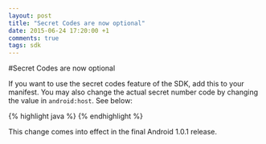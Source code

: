 ```yaml
---
layout: post
title: "Secret Codes are now optional"
date: 2015-06-24 17:20:00 +1
comments: true
tags: sdk
---
```

#Secret Codes are now optional

If you want to use the secret codes feature of the SDK, add this to your manifest. You may also change the actual secret number code by changing the value in `android:host`. See below:


{% highlight java %}
<receiver android:name=".SensorbergCodeReceiver"
    android:process=":sensorberg"
    android:label="sensorberg-logger">
    <intent-filter>
        <action android:name="android.provider.Telephony.SECRET_CODE" />
        <data android:scheme="android_secret_code" android:host="73676723741" />
    </intent-filter>
    <intent-filter>
        <action android:name="android.provider.Telephony.SECRET_CODE" />
        <data android:scheme="android_secret_code" android:host="73676723740" />
    </intent-filter>
</receiver>
{% endhighlight %}

This change comes into effect in the final Android 1.0.1 release.

